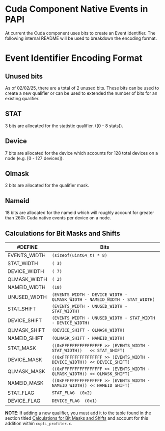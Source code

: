 # Cuda Component Native Events in PAPI

At current the Cuda component uses bits to create an Event identifier. The following internal README will be used to breakdown the encoding format.

# Event Identifier Encoding Format

## Unused bits

As of 02/02/25, there are a total of 2 unused bits. These bits can be used to create a new qualifier or can be used to extended the number of bits for an existing qualifier.

## STAT

3 bits are allocated for the statistic qualifier. ([0 - 8 stats]).

## Device

7 bits are allocated for the device which accounts for 128 total devices on a node (e.g. [0 - 127 devices]).

## Qlmask

2 bits are allocated for the qualifier mask.

## Nameid

18 bits are allocated for the nameid which will roughly account for greater than 260k Cuda native events per device on a node.

## Calculations for Bit Masks and Shifts

| #DEFINE      | Bits                                                                       |
| ------------ | -------------------------------------------------------------------------- |
| EVENTS_WIDTH | `(sizeof(uint64_t) * 8)`                                                   |
| STAT_WIDTH   | `( 3)`                                                                     |
| DEVICE_WIDTH | `( 7)`                                                                     |
| QLMASK_WIDTH | `( 2)`                                                                     |
| NAMEID_WIDTH | `(18)`                                                                     |
| UNUSED_WIDTH | `(EVENTS_WIDTH - DEVICE_WIDTH - QLMASK_WIDTH - NAMEID_WIDTH - STAT_WIDTH)` |
| STAT_SHIFT   | `(EVENTS_WIDTH - UNUSED_WIDTH - STAT_WIDTH)`                               |
| DEVICE_SHIFT | `(EVENTS_WIDTH - UNUSED_WIDTH - STAT_WIDTH - DEVICE_WIDTH)`                |
| QLMASK_SHIFT | `(DEVICE_SHIFT - QLMASK_WIDTH)`                                            |
| NAMEID_SHIFT | `(QLMASK_SHIFT - NAMEID_WIDTH)`                                            |
| STAT_MASK    | `((0xFFFFFFFFFFFFFFFF >> (EVENTS_WIDTH - STAT_WIDTH))   << STAT_SHIFT)`    |
| DEVICE_MASK  | `((0xFFFFFFFFFFFFFFFF >> (EVENTS_WIDTH - DEVICE_WIDTH)) << DEVICE_SHIFT)`  |
| QLMASK_MASK  | `((0xFFFFFFFFFFFFFFFF >> (EVENTS_WIDTH - QLMASK_WIDTH)) << QLMASK_SHIFT)`  |
| NAMEID_MASK  | `((0xFFFFFFFFFFFFFFFF >> (EVENTS_WIDTH - NAMEID_WIDTH)) << NAMEID_SHIFT)`  |
| STAT_FLAG    | `STAT_FLAG  (0x2)`                                                         |
| DEVICE_FLAG  | `DEVICE_FLAG  (0x1)`                                                       |

**NOTE**: If adding a new qualifier, you must add it to the table found in the section titled [Calculations for Bit Masks and Shifts](#calculations-for-bit-masks-and-shifts) and account for this addition within `cupti_profiler.c`.
